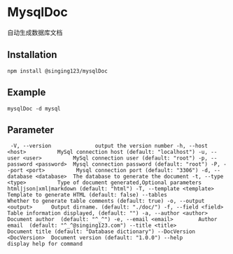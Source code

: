 # MysqlDoc
自动生成数据库文档

## Installation

`npm install @singing123/mysqlDoc`

## Example

`mysqlDoc -d mysql`

## Parameter

` 
  -V, --version              output the version number
  -h, --host <host>          MySql connection host (default: "localhost")
  -u, --user <user>          MySql connection user (default: "root")
  -p, --password <password>  Mysql connection password (default: "root")
  -P, --port <port>          Mysql connection port (default: "3306")
  -d, --database <database>  The database to generate the document
  -t, --type <type>          Type of document generated,Optional parameters html|json|xml|markdown (default: "html")
  -T, --template <template>  Template to generate HTML (default: false)
  --tables                   Whether to generate table comments (default: true)
  -o, --output <output>      Output dirname. (default: "./doc/")
  -f, --field <field>        Table information displayed, (default: "")
  -a, --author <author>      Document author  (default: "^_^")
  -e, --email <email>        Author email  (default: "^_^@singing123.com")
  --title <title>            Document title (default: "Database dictionary")
  --DocVersion <DocVersion>  Document version (default: "1.0.0")
  --help                     display help for command
`